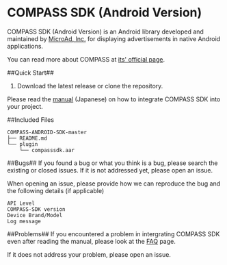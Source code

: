 # COMPASS SDK (Android Version)

COMPASS SDK (Android Version) is an Android library developed and maintained by [MicroAd, Inc.](https://www.microad.co.jp/en/) for displaying advertisements in native Android applications.

You can read more about COMPASS at [its' official page](https://www.microad.co.jp/en/service/compass/).

##Quick Start##

1. Download the latest release or clone the repository.

Please read the [manual](https://github.com/MicroAd-Products/COMPASS-ANDROID-SDK/wiki/COMPASS-SDK-for-Android-Apps) (Japanese) on how to integrate COMPASS SDK into your project.

##Included Files

~~~
COMPASS-ANDROID-SDK-master
├── README.md
└── plugin
    └── compasssdk.aar
~~~

##Bugs##
If you found a bug or what you think is a bug, please search the existing or closed issues. If it is not addressed yet, please open an issue. 

When opening an issue, please provide how we can reproduce the bug and the following details (if applicable)

~~~
API Level
COMPASS-SDK version
Device Brand/Model
Log message
~~~

##Problems##
If you encountered a problem in intergrating COMPASS SDK even after reading the manual, please look at the [FAQ](https://github.com/MicroAd-Products/COMPASS-ANDROID-SDK/wiki/COMPASS-SDK-for-Android-FAQ) page.

If it does not address your problem, please open an issue.